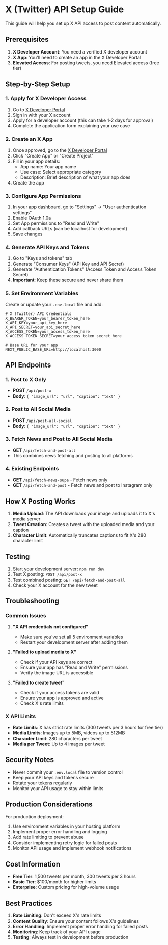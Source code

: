 # X (Twitter) API Setup Guide

This guide will help you set up X API access to post content automatically.

## Prerequisites

1. **X Developer Account**: You need a verified X developer account
2. **X App**: You'll need to create an app in the X Developer Portal
3. **Elevated Access**: For posting tweets, you need Elevated access (free tier)

## Step-by-Step Setup

### 1. Apply for X Developer Access

1. Go to [X Developer Portal](https://developer.twitter.com/)
2. Sign in with your X account
3. Apply for a developer account (this can take 1-2 days for approval)
4. Complete the application form explaining your use case

### 2. Create an X App

1. Once approved, go to the [X Developer Portal](https://developer.twitter.com/)
2. Click "Create App" or "Create Project"
3. Fill in your app details:
   - App name: Your app name
   - Use case: Select appropriate category
   - Description: Brief description of what your app does
4. Create the app

### 3. Configure App Permissions

1. In your app dashboard, go to "Settings" → "User authentication settings"
2. Enable OAuth 1.0a
3. Set App permissions to "Read and Write"
4. Add callback URLs (can be localhost for development)
5. Save changes

### 4. Generate API Keys and Tokens

1. Go to "Keys and tokens" tab
2. Generate "Consumer Keys" (API Key and API Secret)
3. Generate "Authentication Tokens" (Access Token and Access Token Secret)
4. **Important**: Keep these secure and never share them

### 5. Set Environment Variables

Create or update your `.env.local` file and add:

```env
# X (Twitter) API Credentials
X_BEARER_TOKEN=your_bearer_token_here
X_API_KEY=your_api_key_here
X_API_SECRET=your_api_secret_here
X_ACCESS_TOKEN=your_access_token_here
X_ACCESS_TOKEN_SECRET=your_access_token_secret_here

# Base URL for your app
NEXT_PUBLIC_BASE_URL=http://localhost:3000
```

## API Endpoints

### 1. Post to X Only
- **POST** `/api/post-x`
- **Body**: `{ "image_url": "url", "caption": "text" }`

### 2. Post to All Social Media
- **POST** `/api/post-all-social`
- **Body**: `{ "image_url": "url", "caption": "text" }`

### 3. Fetch News and Post to All Social Media
- **GET** `/api/fetch-and-post-all`
- This combines news fetching and posting to all platforms

### 4. Existing Endpoints
- **GET** `/api/fetch-news-supa` - Fetch news only
- **GET** `/api/fetch-and-post` - Fetch news and post to Instagram only

## How X Posting Works

1. **Media Upload**: The API downloads your image and uploads it to X's media server
2. **Tweet Creation**: Creates a tweet with the uploaded media and your caption
3. **Character Limit**: Automatically truncates captions to fit X's 280 character limit

## Testing

1. Start your development server: `npm run dev`
2. Test X posting: `POST /api/post-x`
3. Test combined posting: `GET /api/fetch-and-post-all`
4. Check your X account for the new tweet

## Troubleshooting

### Common Issues

1. **"X API credentials not configured"**
   - Make sure you've set all 5 environment variables
   - Restart your development server after adding them

2. **"Failed to upload media to X"**
   - Check if your API keys are correct
   - Ensure your app has "Read and Write" permissions
   - Verify the image URL is accessible

3. **"Failed to create tweet"**
   - Check if your access tokens are valid
   - Ensure your app is approved and active
   - Check X's rate limits

### X API Limits

- **Rate Limits**: X has strict rate limits (300 tweets per 3 hours for free tier)
- **Media Limits**: Images up to 5MB, videos up to 512MB
- **Character Limit**: 280 characters per tweet
- **Media per Tweet**: Up to 4 images per tweet

## Security Notes

- Never commit your `.env.local` file to version control
- Keep your API keys and tokens secure
- Rotate your tokens regularly
- Monitor your API usage to stay within limits

## Production Considerations

For production deployment:
1. Use environment variables in your hosting platform
2. Implement proper error handling and logging
3. Add rate limiting to prevent abuse
4. Consider implementing retry logic for failed posts
5. Monitor API usage and implement webhook notifications

## Cost Information

- **Free Tier**: 1,500 tweets per month, 300 tweets per 3 hours
- **Basic Tier**: $100/month for higher limits
- **Enterprise**: Custom pricing for high-volume usage

## Best Practices

1. **Rate Limiting**: Don't exceed X's rate limits
2. **Content Quality**: Ensure your content follows X's guidelines
3. **Error Handling**: Implement proper error handling for failed posts
4. **Monitoring**: Keep track of your API usage
5. **Testing**: Always test in development before production
